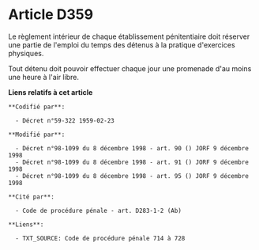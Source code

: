 # Article D359

Le règlement intérieur de chaque établissement pénitentiaire doit réserver une partie de l'emploi du temps des détenus à la
pratique d'exercices physiques.

Tout détenu doit pouvoir effectuer chaque jour une promenade d'au moins une heure à l'air libre.

**Liens relatifs à cet article**

	**Codifié par**:

	  - Décret n°59-322 1959-02-23

	**Modifié par**:

	  - Décret n°98-1099 du 8 décembre 1998 - art. 90 () JORF 9 décembre 1998
	  - Décret n°98-1099 du 8 décembre 1998 - art. 91 () JORF 9 décembre 1998
	  - Décret n°98-1099 du 8 décembre 1998 - art. 95 () JORF 9 décembre 1998

	**Cité par**:

	  - Code de procédure pénale - art. D283-1-2 (Ab)

	**Liens**:

	  - TXT_SOURCE: Code de procédure pénale 714 à 728
